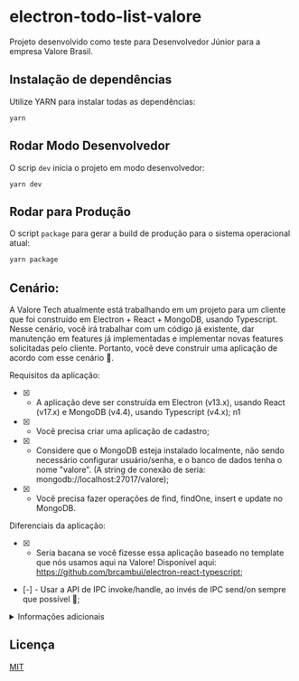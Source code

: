 # electron-todo-list-valore
Projeto desenvolvido como teste para Desenvolvedor Júnior para a empresa Valore Brasil.

## Instalação de dependências

Utilize YARN para instalar todas as dependências:
```
yarn
```

## Rodar Modo Desenvolvedor

O scrip `dev` inicia o projeto em modo desenvolvedor:
```
yarn dev
```

## Rodar para Produção

O script `package` para gerar a build de produção para o sistema operacional atual:
```bash
yarn package
```


## Cenário:

A Valore Tech atualmente está trabalhando em um projeto para um cliente que foi construído em Electron + React + MongoDB, usando Typescript. 
Nesse cenário, você irá trabalhar com um código já existente, dar manutenção em features já implementadas e implementar novas features solicitadas pelo cliente.
Portanto, você deve construir uma aplicação de acordo com esse cenário 🙂.

Requisitos da aplicação:

- [x] - A aplicação deve ser construída em Electron (v13.x), usando React (v17.x) e MongoDB (v4.4), usando Typescript (v4.x); n1

- [x] - Você precisa criar uma aplicação de cadastro;

- [x] - Considere que o MongoDB esteja instalado localmente, não sendo necessário configurar usuário/senha, e o banco de dados tenha o nome "valore". (A string de conexão de seria: mongodb://localhost:27017/valore);

- [x] - Você precisa fazer operações de find, findOne, insert e update no MongoDB.
 

Diferenciais da aplicação:

- [x] - Seria bacana se você fizesse essa aplicação baseado no template que nós usamos aqui na Valore! Disponível aqui: https://github.com/brcambui/electron-react-typescript; 

- [-] - Usar a API de IPC invoke/handle, ao invés de IPC send/on sempre que possível 🙂;




<details>
<summary>Informações adicionais</summary>

Além de clonar o repositório informado, alguns pacotes extras foram instalados:

Instalação do MongoDB:
```
yarn add mongodb
```

Instalação dos Types do MongoDB:
```
yarn add @types/mongodb
```

Instalação do React-Icons:
```
yarn add react-icons --save
```

</details>


## Licença

[MIT](https://choosealicense.com/licenses/mit/)